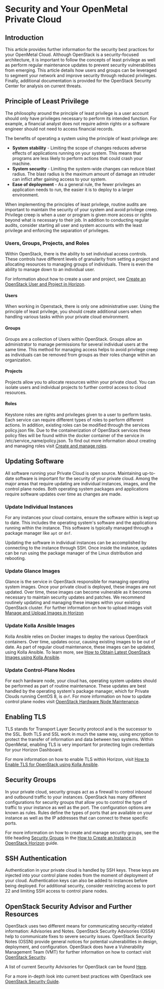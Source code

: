 # Security and Your OpenMetal Private Cloud

## Introduction

This article provides further information for the security best
practices for your OpenMetal Cloud. Although OpenStack is a
security-focused architecture, it is important to follow the concepts of
least privilege as well as perform regular maintenance updates to
prevent security vulnerabilities from emerging. This article details how
users and groups can be leveraged to segment your network and improve
security through reduced privileges. Finally, additional documentation
is provided for the OpenStack Security Center for analysis on current
threats.

## Principle of Least Privilege

The philosophy around the principle of least privilege is a user account
should only have privileges necessary to perform its intended function.
For example, a financial analyst does not require admin rights or a
software engineer should not need to access financial records.

The benefits of operating a system using the principle of least
privilege are:

- **System stability** - Limiting the scope of changes reduces adverse
    effects of applications running on your system. This means that
    programs are less likely to perform actions that could crash your
    machine.
- **System security** - Limiting the system-wide changes can reduce
    blast radius. The blast radius is the maximum amount of damage an
    intruder can inflict after gaining access to your system.
- **Ease of deployment** - As a general rule, the fewer privileges an
    application needs to run, the easier it is to deploy to a larger
    environment.

When implementing the principles of least privilege, routine audits are
important to maintain the security of your system and avoid privilege
creep. Privilege creep is when a user or program is given more access or
rights beyond what is necessary to their job. In addition to conducting
regular audits, consider starting all user and system accounts with the
least privilege and enforcing the separation of privileges.

### Users, Groups, Projects, and Roles

Within OpenStack, there is the ability to set individual access
controls. These controls have different levels of granularity from
setting a project and allocating resources to managing groups of
individuals. There is even the ability to manage down to an individual
user.

For information about how to create a user and project, see [Create an
OpenStack User and Project in
Horizon](../../day-1/horizon/create-user-project).

#### Users

When working in Openstack, there is only one administrative user. Using
the principle of least privilege, you should create additional users
when handling various tasks within your private cloud environment.

#### Groups

Groups are a collection of Users within OpenStack. Groups allow an
administrator to manage permissions for several individual users at the
same time. This method for managing access helps to avoid privilege
creep as individuals can be removed from groups as their roles change
within an organization.

#### Projects

Projects allow you to allocate resources within your private cloud. You
can isolate users and individual projects to further control access to
cloud resources.

#### Roles

Keystone roles are rights and privileges given to a user to perform
tasks. Each service can require different types of roles to perform
different actions. In addition, existing roles can be modified through
the services policy.json file. Due to the containerization of OpenStack
services these policy files will be found within the docker container of
the service in /etc/service\_name/policy.json. To find out more
information about creating and managing roles visit [Create and manage
roles](https://docs.openstack.org/horizon/latest/admin/admin-manage-roles.html).

## Updating Software

All software running your Private Cloud is open source. Maintaining
up-to-date software is important for the security of your private cloud.
Among the major areas that require updating are individual instances,
images, and the control plane nodes. Both operating system packages and
applications require software updates over time as changes are made.

### Update Individual Instances

For any instances your cloud contains, ensure the software within is
kept up to date. This includes the operating system's software and the
applications running within the instance. This software is typically
managed through a package manager like `apt` or `dnf`.

Updating the software in individual instances can be accomplished by
connecting to the instance through SSH. Once inside the instance,
updates can be run using the package manager of the Linux distribution
and rebooting.

### Update Glance Images

Glance is the service in OpenStack responsible for managing operating
system images. Once your private cloud is deployed, these images are not
updated. Over time, these images can become vulnerable as it becomes
necessary to maintain security updates and patches. We recommend
routinely updating and managing these images within your existing
OpenStack cluster. For further information on how to upload images visit
[Manage and Upload Images in
Horizon](../../day-1/horizon/images)

### Update Kolla Ansible Images

Kolla Ansible relies on Docker images to deploy the various OpenStack
containers. Over time, updates occur, causing existing images to be out
of date. As part of regular cloud maintenance, these images can be
updated, using Kolla Ansible. To learn more, see [How to Obtain Latest
OpenStack Images using Kolla
Ansible](../../day-2/maintenance#how-to-obtain-latest-openstack-images-using-kolla-ansible).

### Update Control-Plane Nodes

For each hardware node, your cloud has, operating system updates should
be performed as part of routine maintenance. These updates are best
handled by the operating system's package manager, which for Private
Clouds running CentOS 8, is `dnf`. For more information on how to update
control plane nodes visit [OpenStack Hardware Node
Maintenance](../../day-2/maintenance).

## Enabling TLS

TLS stands for Transport Layer Security protocol and is the successor to
the SSL. Both TLS and SSL work in much the same way, using encryption to
protect the transfer of information and data between two systems. Within
OpenMetal, enabling TLS is very important for protecting login
credentials for your Horizon Dashboard.

For more information on how to enable TLS within Horizon, visit [How to
Enable TLS for OpenStack using Kolla
Ansible](../kolla-ansible/enable-tls).

## Security Groups

In your private cloud, security groups act as a firewall to control
inbound and outbound traffic to your instances. OpenStack has many
different configurations for security groups that allow you to control
the type of traffic to your instance as well as the port. The
configuration options are known as rules. Rules define the types of
ports that are available on your instance as well as the IP addresses
that can connect to these specific ports.

For more information on how to create and manage security groups, see
the title heading [Security Groups](../../day-1/horizon/create-first-instance.md#security-groups)
in the [How to Create an Instance in OpenStack Horizon](../../day-1/horizon/create-first-instance.md/)
guide.

## SSH Authentication

Authentication in your private cloud is handled by SSH keys. These keys
are injected into your control plane nodes from the moment of deployment
of your cloud. Authentication keys can also be added to instances before
being deployed. For additional security, consider restricting access to
port 22 and limiting SSH access to control plane nodes.

## OpenStack Security Advisor and Further Resources

OpenStack uses two different means for communicating security-related
information: Advisories and Notes. OpenStack Security Advisories (OSSA)
help to communicate fixes to severe security issues. OpenStack Security
Notes (OSSN) provide general notices for potential vulnerabilities in
design, deployment, and configuration. OpenStack does have a
Vulnerability Management Team (VMT) for further information on how to
contact visit [OpenStack Security](https://security.openstack.org/).

A list of current Security Advisories for OpenStack can be found
[Here](https://security.openstack.org/ossalist.html).

For a more in-depth look into current best practices with OpenStack see
[OpenStack Security Guide](https://docs.openstack.org/security-guide/).
